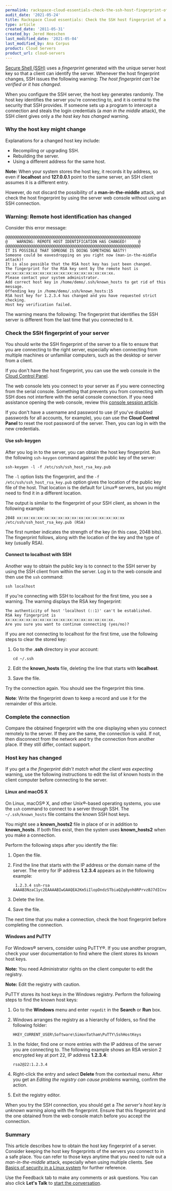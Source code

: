 ```yaml
---
permalink: rackspace-cloud-essentials-check-the-ssh-host-fingerprint-of-a-server-with-the-web-console
audit_date: '2021-05-24'
title: Rackspace Cloud essentials: Check the SSH host fingerprint of a server with the web console
type: article
created_date: '2011-05-31'
created_by: Jered Heeschen
last_modified_date: '2021-05-04'
last_modified_by: Ana Corpus
product: Cloud Servers
product_url: cloud-servers
---
```


[Secure Shell (SSH)](/support/how-to/connecting-to-linux-from-windows-by-using-putty)
uses a *fingerprint* generated with the unique server host key so that a client can
identify the server. Whenever the host fingerprint changes, SSH issues the following
warning: *The host fingerprint can't be verified or it has changed*.

When you configure the SSH server, the host key generates randomly. The host key
identifies the server you're connecting to, and it is central to the security that
SSH provides. If someone sets up a program to intercept a connection and steals the
login credentials (a *man in the middle* attack), the SSH client gives only a
*the host key has changed* warning.

### Why the host key might change

Explanations for a changed host key include:

- Recompiling or upgrading SSH. 
- Rebuilding the server.
- Using a different address for the same host.  

**Note:** When your system stores the host key, it records it by address, so even
if **localhost** and **127.0.0.1** point to the same server, an SSH client assumes
it is a different entry.

However, do not discard the possibility of a **man-in-the-middle** attack, and check
the host fingerprint by using the server web console without using an SSH connection.

### Warning: Remote host identification has changed

Consider this error message:

    @@@@@@@@@@@@@@@@@@@@@@@@@@@@@@@@@@@@@@@@@@@@@@@@@@@@@@@@@@@
    @    WARNING: REMOTE HOST IDENTIFICATION HAS CHANGED!     @
    @@@@@@@@@@@@@@@@@@@@@@@@@@@@@@@@@@@@@@@@@@@@@@@@@@@@@@@@@@@
    IT IS POSSIBLE THAT SOMEONE IS DOING SOMETHING NASTY!
    Someone could be eavesdropping on you right now (man-in-the-middle attack)!
    It is also possible that the RSA host key has just been changed.
    The fingerprint for the RSA key sent by the remote host is
    xx:xx:xx:xx:xx:xx:xx:xx:xx:xx:xx:xx:xx:xx:xx:xx.
    Please contact your system administrator.
    Add correct host key in /home/demo/.ssh/known_hosts to get rid of this message.
    Offending key in /home/demo/.ssh/known_hosts:15
    RSA host key for 1.2.3.4 has changed and you have requested strict checking.
    Host key verification failed.

The warning means the following: The fingerprint that identifies the SSH
server is different from the last time that you connected to it.

###  Check the SSH fingerprint of your server

You should write the SSH fingerprint of the server to a file to ensure that you are
connecting to the right server, especially when connecting from multiple machines or
unfamiliar computers, such as the desktop or server from a client.

If you don't have the host fingerprint, you can use the web console in the
[Cloud Control Panel](https://login.rackspace.com).

The web console lets you connect to your server as if you were connecting from the
serial console. Something that prevents you from connecting with SSH does not
interfere with the serial console connection. If you need assistance opening the web
console, review this [console session article](/support/how-to/start-a-console-session).

If you don't have a username and password to use (if you've disabled passwords for
all accounts, for example), you can use the **Cloud Control Panel** to reset the
root password of the server. Then, you can log in with the new credentials. 

####  Use ssh-keygen

After you log in to the server, you can obtain the host key fingerprint. Run the
following `ssh-keygen` command against the public key of the server:

    ssh-keygen -l -f /etc/ssh/ssh_host_rsa_key.pub

The `-l` option lists the fingerprint, and the `-f /etc/ssh/ssh_host_rsa_key.pub` option
gives the location of the public key file of the host. That location is the default for
Linux&reg; servers, but you might need to find it in a different location.

The output is similar to the fingerprint of your SSH client, as shown in
the following example:

    2048 xx:xx:xx:xx:xx:xx:xx:xx:xx:xx:xx:xx:xx:xx:xx:xx /etc/ssh/ssh_host_rsa_key.pub (RSA)

The first number indicates the strength of the key (in this case, 2048 bits). The
fingerprint follows, along with the location of the key and the type of key (usually RSA).

####  Connect to localhost with SSH

Another way to obtain the public key is to connect to the SSH server by using the SSH
client from within the server. Log in to the web console and then use the `ssh` command:

    ssh localhost

If you're connecting with SSH to localhost for the first time, you see a warning. The
warning displays the RSA key fingerprint: 

    The authenticity of host 'localhost (::1)' can't be established.
    RSA key fingerprint is xx:xx:xx:xx:xx:xx:xx:xx:xx:xx:xx:xx:xx:xx:xx:xx.
    Are you sure you want to continue connecting (yes/no)?

If you are not connecting to localhost for the first time, use the following steps to
clear the stored key:

1. Go to the **.ssh** directory in your account:

       cd ~/.ssh

2. Edit the **known_hosts** file, deleting the line that starts with **localhost**. 

3. Save the file.

Try the connection again. You should see the fingerprint this time.

**Note**: Write the fingerprint down to keep a record and use it for the remainder of this article.

### Complete the connection

Compare the obtained fingerprint with the one displaying when you connect remotely to the server.
If they are the same, the connection is valid. If not, then disconnect from the network and try the
connection from another place. If they still differ, contact support.

### Host key has changed

If you get a *the fingerprint didn't match what the client was expecting* warning, use the
following instructions to edit the list of known hosts in the client computer before
connecting to the server.

#### Linux and macOS X

On Linux, macOS&reg; X, and other Unix&reg;-based operating systems, you use the `ssh` command
to connect to a server through SSH. The ` ~/.ssh/known_hosts` file contains the known SSH host keys.

You might see a **known_hosts2** file in place of or in addition to **known_hosts**. If both
files exist, then the system uses **known_hosts2** when you make a connection.

Perform the following steps after you identify the file:

1. Open the file.
2. Find the line that starts with the IP address or the domain name of the server.
   The entry for IP address **1.2.3.4** appears as in the following example:

        1.2.3.4 ssh-rsa AAAAB3NzaC1yc2EAAAABIwGAAQEA2Km5iIlopDndzSTbiaQZq8ynh8RPrvzBJ7dICnvAZWuH/YeNO+9DPnngzsOiYazwRD/CRSGEGRY6tS3GLclFO3Ae370aafbcq...

3. Delete the line.
4. Save the file.

The next time that you make a connection, check the host fingerprint before completing
the connection.

####  Windows and PuTTY

For Windows&reg; servers, consider using PuTTY&reg;. If you use another program,
check your user documentation to find where the client stores its known host keys.

**Note:** You need Administrator rights on the client computer to edit the registry.

**Note:** Edit the registry with caution.

PuTTY stores its host keys in the Windows registry. Perform the following steps
to find the known host keys:

1. Go to the **Windows** menu and enter `regedit` in the **Search** or **Run** box.

2. Windows arranges the registry as a hierarchy of folders, so find the following folder:

       HKEY_CURRENT_USER\Software\SimonTatham\PuTTY\SshHostKeys

3. In the folder, find one or more entries with the IP address of the server you are
   connecting to. The following example shows an RSA version 2 encrypted key at port 22,
   IP address **1.2.3.4**:

       rsa2@22:1.2.3.4

3. Right-click the entry and select **Delete** from the contextual menu. After you get an
   *Editing the registry can cause problems* warning, confirm the action.

4. Exit the registry editor.

When you try the SSH connection, you should get a *The server's host key is unknown* warning
along with the fingerprint. Ensure that this fingerprint and the one obtained from the web
console match before you accept the connection.

###  Summary

This article describes how to obtain the host key fingerprint of a server. Consider keeping
the host key fingerprints of the servers you connect to in a safe place. You can refer to
those keys anytime that you need to rule out a *man-in-the-middle* attack, especially when
using multiple clients. See [Basics of security in a Linux system](/support/how-to/basic-cloud-server-security)
for further reference.

Use the Feedback tab to make any comments or ask questions. You can also click
**Let's Talk** to [start the conversation](https://www.rackspace.com/).
